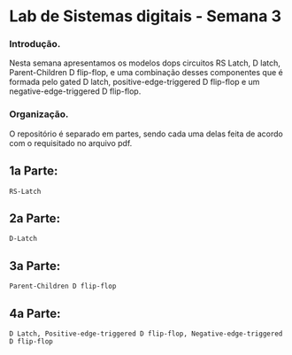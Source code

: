 # Lab de Sistemas digitais - Semana 3

### Introdução.
Nesta semana apresentamos os modelos dops circuitos RS Latch, D latch, Parent-Children D flip-flop, e uma combinação desses componentes que é formada pelo gated D latch, positive-edge-triggered D flip-flop e um negative-edge-triggered D flip-flop.

### Organização.

O repositório é separado em partes, sendo cada uma delas feita de acordo com o requisitado no arquivo pdf.

## 1a Parte:
    RS-Latch

## 2a Parte:
    D-Latch

## 3a Parte:
    Parent-Children D flip-flop

## 4a Parte:
    D Latch, Positive-edge-triggered D flip-flop, Negative-edge-triggered D flip-flop
